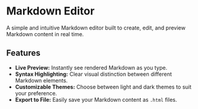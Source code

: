 # Markdown Editor

A simple and intuitive Markdown editor built to create, edit, and preview Markdown content in real time.

## Features

- **Live Preview:** Instantly see rendered Markdown as you type.
- **Syntax Highlighting:** Clear visual distinction between different Markdown elements.
- **Customizable Themes:** Choose between light and dark themes to suit your preference.
- **Export to File:** Easily save your Markdown content as `.html` files.
